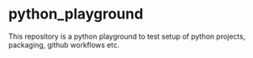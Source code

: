 # python_playground

This repository is a python playground to test setup of python projects, packaging, github workflows etc.
